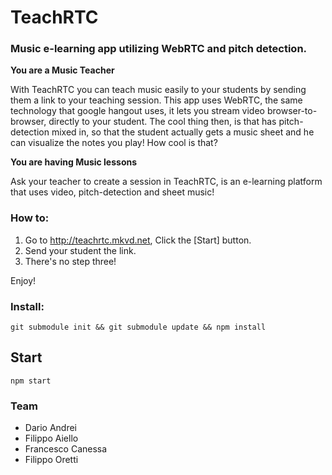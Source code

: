 # TeachRTC

### Music e-learning app utilizing WebRTC and pitch detection.

**You are a Music Teacher**

With TeachRTC you can teach music easily to your students by sending them a link to your teaching session.
This app uses WebRTC, the same technology that google hangout uses, it lets you stream video browser-to-browser, directly to your student.
The cool thing then, is that has pitch-detection mixed in, so that the student actually gets a music sheet and he can visualize the notes you play! How cool is that?

**You are having Music lessons**

Ask your teacher to create a session in TeachRTC, is an e-learning platform that uses video, pitch-detection and sheet music!



### How to:

1. Go to <http://teachrtc.mkvd.net>, Click the [Start] button.
2. Send your student the link.
3. There's no step three!


Enjoy!


### Install:
`git submodule init && git submodule update && npm install`

Start
---
`npm start`

### Team

- Dario Andrei
- Filippo Aiello
- Francesco Canessa
- Filippo Oretti
